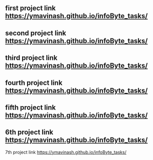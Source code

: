 first project link 
https://ymavinash.github.io/infoByte_tasks/
---------------------------------------------
second project link
https://ymavinash.github.io/infoByte_tasks/
---------------------------------------------
third project link
https://ymavinash.github.io/infoByte_tasks/
---------------------------------------------
fourth project link
https://ymavinash.github.io/infoByte_tasks/
---------------------------------------------
fifth project link
https://ymavinash.github.io/infoByte_tasks/
---------------------------------------------
6th project link
https://ymavinash.github.io/infoByte_tasks/
---------------------------------------------
7th project link
https://ymavinash.github.io/infoByte_tasks/


